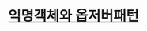 # [익명객체와 옵저버패턴](https://github.com/rudeore333/TIL/tree/master/Kotlin#-%EC%9D%B5%EB%AA%85%EA%B0%9D%EC%B2%B4%EC%99%80-%EC%98%B5%EC%A0%80%EB%B2%84-%ED%8C%A8%ED%84%B4--200823-%EB%A7%8E%EC%9D%B4-%EC%96%B4%EB%A0%B5%EB%8B%A4-%EB%8B%A4%EC%8B%9C-%EC%A0%9C%EB%8C%80%EB%A1%9C-%EC%9D%B4%ED%95%B4%ED%95%98%EA%B3%A0-%EB%84%98%EC%96%B4)
